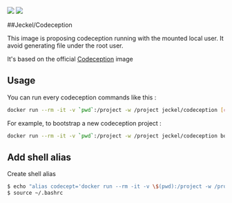 [![](https://images.microbadger.com/badges/image/jeckel/codeception.svg)](https://microbadger.com/images/jeckel/codeception "Get your own image badge on microbadger.com") [![](https://images.microbadger.com/badges/version/jeckel/codeception.svg)](https://microbadger.com/images/jeckel/codeception "Get your own version badge on microbadger.com")

##Jeckel/Codeception

This image is proposing codeception running with the mounted local user. It avoid generating file under the root user.

It's based on the official [Codeception](https://hub.docker.com/r/codeception/codeception/) image

## Usage

You can run every codeception commands like this :

```bash
docker run --rm -it -v `pwd`:/project -w /project jeckel/codeception [command]
```

For example, to bootstrap a new codeception project :
```bash
docker run --rm -it -v `pwd`:/project -w /project jeckel/codeception bootstrap
```

## Add shell alias

Create shell alias

```bash
$ echo "alias codecept='docker run --rm -it -v \$(pwd):/project -w /project jeckel/codeception'" >> ~/.bashrc
$ source ~/.bashrc
```